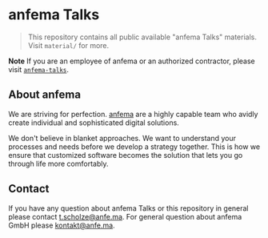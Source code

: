 # anfema Talks
> This repository contains all public available "anfema Talks" materials. Visit `material/` for more.

**Note**
If you are an employee of anfema or an authorized contractor, please visit [`anfema-talks`](https://github.com/anfema/anfema-talks).

## About anfema
We are striving for perfection. [anfema](https://anfe.ma/en) are a highly capable team who avidly create individual and sophisticated digital solutions.

We don't believe in blanket approaches. We want to understand your processes and needs before we develop a strategy together. This is how we ensure that customized software becomes the solution that lets you go through life more comfortably.

## Contact
If you have any question about anfema Talks or this repository in general please contact t.scholze@anfe.ma. For general question about anfema GmbH please kontakt@anfe.ma.
